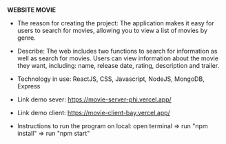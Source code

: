 **WEBSITE MOVIE**

- The reason for creating the project: The application makes it easy for users to search for movies, allowing you to view a list of movies by genre.

- Describe: The web includes two functions to search for information as well as search for movies. Users can view information about the movie they want, including: name, release date, rating, description and trailer.

- Technology in use: ReactJS, CSS, Javascript, NodeJS, MongoDB, Express

- Link demo sever:
https://movie-server-phi.vercel.app/

- Link demo client:
https://movie-client-bay.vercel.app/

- Instructions to run the program on local: open terminal => run "npm install" => run "npm start"
